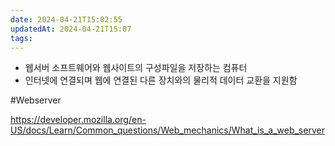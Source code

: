 ```yaml
---
date: 2024-04-21T15:02:55
updatedAt: 2024-04-21T15:07
tags: 
---
```

- 웹서버 소프트웨어와 웹사이트의 구성파일을 저장하는 컴퓨터
- 인터넷에 연결되며 웹에 연결된 다른 장치와의 물리적 데이터 교환을 지원함
 
#Webserver 

https://developer.mozilla.org/en-US/docs/Learn/Common_questions/Web_mechanics/What_is_a_web_server